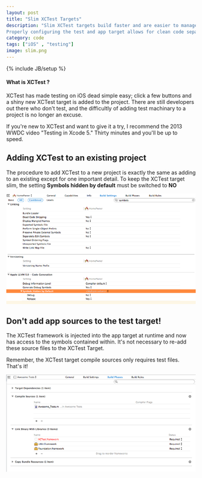 ```yaml
---
layout: post
title: "Slim XCTest Targets"
description: "Slim XCTest targets build faster and are easier to manage.
Properly configuring the test and app target allows for clean code separation."
category: code
tags: ["iOS" , "testing"]
image: slim.png
---
```

{% include JB/setup %}

#### What is XCTest ?
XCTest has made testing on iOS dead simple easy; click a few buttons and a
shiny new XCTest target is added to the project. There are still developers out
there who don't test, and the difficultly of adding test machinary to a project
is no longer an excuse. 

If you're new to XCTest and want to give it a try, I recommend the 2013 WWDC
video "Testing in Xcode 5." Thirty minutes and you'll be up to speed.

## Adding XCTest to an existing project

The procedure to add XCTest to a new project is exactly the same as adding to
an existing except for one important detail. To keep the XCTest target slim,
the setting __Symbols hidden by default__ must be switched to __NO__

![symbols hidden changed to NO](/images/symbols-hidden.png)

## Don't add app sources to the test target!

The XCTest framework is injected into the app target at runtime and now has
access to the symbols contained within. It's not necessary to re-add these
source files to the XCTest Target.

Remember, the XCTest target compile sources only requires test files. That's it!

![xctest target compile sources](/images/slim-test-target.png)
